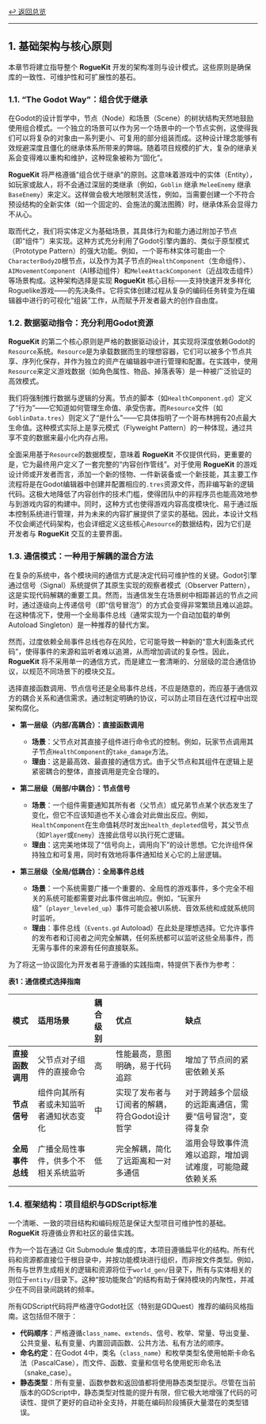 [&#8617; 返回总览](../README.md)

---

## 1. 基础架构与核心原则

本章节将建立指导整个 **RogueKit** 开发的架构准则与设计模式。这些原则是确保库的一致性、可维护性和可扩展性的基石。

### 1.1. “The Godot Way”：组合优于继承

在Godot的设计哲学中，节点（Node）和场景（Scene）的树状结构天然地鼓励使用组合模式。一个独立的场景可以作为另一个场景中的一个节点实例，这使得我们可以将复杂的对象由一系列更小、可复用的部分组装而成。这种设计理念能够有效规避深度且僵化的继承体系所带来的弊端。随着项目规模的扩大，复杂的继承关系会变得难以重构和维护，这种现象被称为“固化”。

**RogueKit** 将严格遵循“组合优于继承”的原则。这意味着游戏中的实体（Entity），如玩家或敌人，将不会通过深层的类继承（例如，`Goblin` 继承 `MeleeEnemy` 继承 `BaseEnemy`）来定义。这样做会极大地限制灵活性，例如，当需要创建一个不符合预设结构的全新实体（如一个固定的、会施法的魔法图腾）时，继承体系会显得力不从心。

取而代之，我们将实体定义为基础场景，其具体行为和能力通过附加子节点（即“组件”）来实现。这种方式充分利用了Godot引擎内置的、类似于原型模式（Prototype Pattern）的强大功能。例如，一个哥布林实体可能由一个`CharacterBody2D`根节点，以及作为其子节点的`HealthComponent`（生命组件）、`AIMovementComponent`（AI移动组件）和`MeleeAttackComponent`（近战攻击组件）等场景构成。这种架构选择是实现 **RogueKit** 核心目标——支持快速开发多样化Roguelike游戏——的先决条件。它将实体创建过程从复杂的编码任务转变为在编辑器中进行的可视化“组装”工作，从而赋予开发者最大的创作自由度。

### 1.2. 数据驱动指令：充分利用Godot资源

**RogueKit** 的第二个核心原则是严格的数据驱动设计，其实现将深度依赖Godot的`Resource`系统。`Resource`是为承载数据而生的理想容器，它们可以被多个节点共享、序列化保存，并作为独立的资产在编辑器中进行管理和配置。在实践中，使用`Resource`来定义游戏数据（如角色属性、物品、掉落表等）是一种被广泛验证的高效模式。

我们将强制推行数据与逻辑的分离。节点的脚本（如`HealthComponent.gd`）定义了“行为”——它知道如何管理生命值、承受伤害。而`Resource`文件（如`GoblinData.tres`）则定义了“是什么”——它具体指明了一个哥布林拥有20点最大生命值。这种模式实际上是享元模式（Flyweight Pattern）的一种体现，通过共享不变的数据来最小化内存占用。

全面采用基于`Resource`的数据模型，意味着 **RogueKit** 不仅提供代码，更重要的是，它为最终用户定义了一套完整的“内容创作管线”。对于使用 **RogueKit** 的游戏设计师或开发者而言，添加一个新的怪物、一件新装备或一个新技能，其主要工作流程将是在Godot编辑器中创建并配置相应的`.tres`资源文件，而非编写新的逻辑代码。这极大地降低了内容创作的技术门槛，使得团队中的非程序员也能高效地参与到游戏内容的构建中。同时，这种方式也使得游戏内容高度模块化、易于通过版本控制系统进行管理，并为未来的内容扩展提供了坚实的基础。因此，本设计文档不仅会阐述代码架构，也会详细定义这些核心`Resource`的数据结构，因为它们是开发者与 **RogueKit** 交互的主要界面。

### 1.3. 通信模式：一种用于解耦的混合方法

在复杂的系统中，各个模块间的通信方式是决定代码可维护性的关键。Godot引擎通过信号（Signal）系统提供了其原生实现的观察者模式（Observer Pattern），这是实现代码解耦的重要工具。然而，当通信发生在场景树中相距甚远的节点之间时，通过逐级向上传递信号（即“信号冒泡”）的方式会变得非常繁琐且难以追踪。在这种情况下，使用一个全局事件总线（通常实现为一个自动加载的单例 Autoload Singleton）是一种推荐的替代方案。

然而，过度依赖全局事件总线也存在风险，它可能导致一种新的“意大利面条式代码”，使得事件的来源和监听者难以追溯，从而增加调试的复杂性。因此，**RogueKit** 将不采用单一的通信方式，而是建立一套清晰的、分层级的混合通信协议，以规范不同场景下的模块交互。

选择直接函数调用、节点信号还是全局事件总线，不应是随意的，而应基于通信双方的耦合关系和通信需求。通过制定明确的协议，可以防止项目在迭代过程中出现架构腐化。

* **第一层级（内部/高耦合）：直接函数调用**
    * **场景**：父节点对其直接子组件进行命令式的控制。例如，玩家节点调用其子节点`HealthComponent`的`take_damage`方法。
    * **理由**：这是最高效、最直接的通信方式。由于父节点和其组件在逻辑上是紧密耦合的整体，直接调用是完全合理的。

* **第二层级（局部/中耦合）：节点信号**
    * **场景**：一个组件需要通知其所有者（父节点）或兄弟节点某个状态发生了变化，但它不应该知道也不关心谁会对此做出反应。例如，`HealthComponent`在生命值耗尽时发出`health_depleted`信号，其父节点（如`Player`或`Enemy`）连接此信号以执行死亡逻辑。
    * **理由**：这完美地体现了“信号向上，调用向下”的设计思想。它允许组件保持独立和可复用，同时有效地将事件通知给关心它的上层逻辑。

* **第三层级（全局/低耦合）：全局事件总线**
    * **场景**：一个系统需要广播一个重要的、全局性的游戏事件，多个完全不相关的系统可能都需要对此事件做出响应。例如，“玩家升级”（`player_leveled_up`）事件可能会被UI系统、音效系统和成就系统同时监听。
    * **理由**：事件总线（`Events.gd` Autoload）在此处是理想选择。它允许事件的发布者和订阅者之间完全解耦，任何系统都可以监听这些全局事件，而无需与事件的来源有任何直接联系。

为了将这一协议固化为开发者易于遵循的实践指南，特提供下表作为参考：

**表1：通信模式选择指南**

| 模式 | 适用场景 | 耦合级别 | 优点 | 缺点 |
| :--- | :--- | :--- | :--- | :--- |
| **直接函数调用** | 父节点对子组件的直接命令 | 高 | 性能最高，意图明确，易于代码追踪 | 增加了节点间的紧密依赖关系 |
| **节点信号** | 组件向其所有者或未知监听者通知状态变化 | 中 | 实现了发布者与订阅者的解耦，符合Godot设计哲学 | 对于跨越多个层级的远距离通信，需要“信号冒泡”，变得复杂 |
| **全局事件总线** | 广播全局性事件，供多个不相关系统监听 | 低 | 完全解耦，简化了远距离和一对多通信 | 滥用会导致事件流难以追踪，增加调试难度，可能隐藏依赖关系 |

### 1.4. 框架结构：项目组织与GDScript标准

一个清晰、一致的项目结构和编码规范是保证大型项目可维护性的基础。**RogueKit** 将遵循业界和社区的最佳实践。

作为一个旨在通过 Git Submodule 集成的库，本项目遵循扁平化的结构。所有代码和资源都直接位于根目录中，并按功能模块进行组织，而非按文件类型。例如，所有与世界生成相关的逻辑和资源将位于`world_gen/`目录下，所有与实体相关的则位于`entity/`目录下。这种“按功能聚合”的结构有助于保持模块的内聚性，并减少在不同目录间跳转的频率。

所有GDScript代码将严格遵守Godot社区（特别是GDQuest）推荐的编码风格指南。这包括但不限于：
* **代码顺序**：严格遵循`class_name`、`extends`、信号、枚举、常量、导出变量、公共变量、私有变量、内置回调函数、公共方法、私有方法的顺序。
* **命名约定**：在Godot 4中，类名（`class_name`）和枚举类型名使用帕斯卡命名法（PascalCase），而文件、函数、变量和信号名使用蛇形命名法（snake_case）。
* **静态类型**：所有变量、函数参数和返回值都将使用静态类型提示。尽管在当前版本的GDScript中，静态类型对性能的提升有限，但它极大地增强了代码的可读性、提供了更好的自动补全支持，并能在编码阶段捕获大量潜在的类型错误。